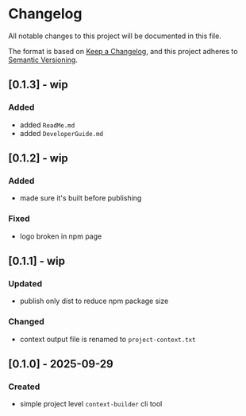 # Changelog

All notable changes to this project will be documented in this file.

The format is based on [Keep a Changelog](https://keepachangelog.com/en/1.0.0/),
and this project adheres to [Semantic Versioning](https://semver.org/spec/v2.0.0.html).

## [0.1.3] - wip

### Added
- added `ReadMe.md`
- added `DeveloperGuide.md`

## [0.1.2] - wip

### Added
- made sure it's built before publishing

### Fixed
- logo broken in npm page

## [0.1.1] - wip

### Updated
- publish only dist to reduce npm package size

### Changed
- context output file is renamed to `project-context.txt`

## [0.1.0] - 2025-09-29

### Created
- simple project level `context-builder` cli tool
